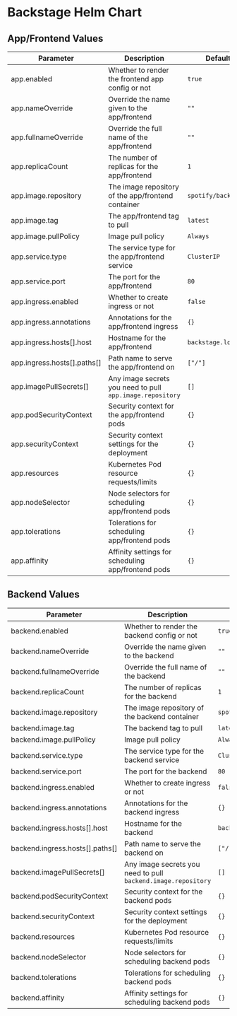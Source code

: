 # Backstage Helm Chart

## App/Frontend Values

| Parameter                   | Description                                               | Default             |
| --------------------------- | --------------------------------------------------------- | ------------------- |
| app.enabled                 | Whether to render the frontend app config or not          | `true`              |
| app.nameOverride            | Override the name given to the app/frontend               | `""`                |
| app.fullnameOverride        | Override the full name of the app/frontend                | `""`                |
| app.replicaCount            | The number of replicas for the app/frontend               | `1`                 |
| app.image.repository        | The image repository of the app/frontend container        | `spotify/backstage` |
| app.image.tag               | The app/frontend tag to pull                              | `latest`            |
| app.image.pullPolicy        | Image pull policy                                         | `Always`            |
| app.service.type            | The service type for the app/frontend service             | `ClusterIP`         |
| app.service.port            | The port for the app/frontend                             | `80`                |
| app.ingress.enabled         | Whether to create ingress or not                          | `false`             |
| app.ingress.annotations     | Annotations for the app/frontend ingress                  | `{}`                |
| app.ingress.hosts[].host    | Hostname for the app/frontend                             | `backstage.local`   |
| app.ingress.hosts[].paths[] | Path name to serve the app/frontend on                    | `["/"]`             |
| app.imagePullSecrets[]      | Any image secrets you need to pull `app.image.repository` | `[]`                |
| app.podSecurityContext      | Security context for the app/frontend pods                | `{}`                |
| app.securityContext         | Security context settings for the deployment              | `{}`                |
| app.resources               | Kubernetes Pod resource requests/limits                   | `{}`                |
| app.nodeSelector            | Node selectors for scheduling app/frontend pods           | `{}`                |
| app.tolerations             | Tolerations for scheduling app/frontend pods              | `{}`                |
| app.affinity                | Affinity settings for scheduling app/frontend pods        | `{}`                |

## Backend Values

| Parameter                       | Description                                                   | Default             |
| ------------------------------- | ------------------------------------------------------------- | ------------------- |
| backend.enabled                 | Whether to render the backend config or not                   | `true`              |
| backend.nameOverride            | Override the name given to the backend                        | `""`                |
| backend.fullnameOverride        | Override the full name of the backend                         | `""`                |
| backend.replicaCount            | The number of replicas for the backend                        | `1`                 |
| backend.image.repository        | The image repository of the backend container                 | `spotify/backstage` |
| backend.image.tag               | The backend tag to pull                                       | `latest`            |
| backend.image.pullPolicy        | Image pull policy                                             | `Always`            |
| backend.service.type            | The service type for the backend service                      | `ClusterIP`         |
| backend.service.port            | The port for the backend                                      | `80`                |
| backend.ingress.enabled         | Whether to create ingress or not                              | `false`             |
| backend.ingress.annotations     | Annotations for the backend ingress                           | `{}`                |
| backend.ingress.hosts[].host    | Hostname for the backend                                      | `backstage.local`   |
| backend.ingress.hosts[].paths[] | Path name to serve the backend on                             | `["/"]`             |
| backend.imagePullSecrets[]      | Any image secrets you need to pull `backend.image.repository` | `[]`                |
| backend.podSecurityContext      | Security context for the backend pods                         | `{}`                |
| backend.securityContext         | Security context settings for the deployment                  | `{}`                |
| backend.resources               | Kubernetes Pod resource requests/limits                       | `{}`                |
| backend.nodeSelector            | Node selectors for scheduling backend pods                    | `{}`                |
| backend.tolerations             | Tolerations for scheduling backend pods                       | `{}`                |
| backend.affinity                | Affinity settings for scheduling backend pods                 | `{}`                |
